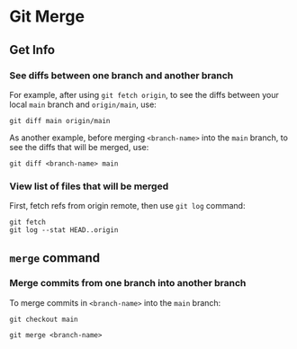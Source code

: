 # Git Merge

## Get Info

### See diffs between one branch and another branch

For example, after using `git fetch origin`, to see the diffs
between your local `main` branch and `origin/main`, use:

    git diff main origin/main

As another example, before merging `<branch-name>` into the
`main` branch, to see the diffs that will be merged, use:

    git diff <branch-name> main

### View list of files that will be merged

First, fetch refs from origin remote, then use `git log` command:

    git fetch
    git log --stat HEAD..origin

## `merge` command

### Merge commits from one branch into another branch

To merge commits in `<branch-name>` into the `main` branch:

    git checkout main

    git merge <branch-name>

